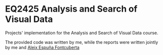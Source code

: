 # EQ2425 Analysis and Search of Visual Data

Projects' implementation for the Analysis and Search of Visual Data course. 

The provided code was written by me, while the reports were written jointly by me and [Aleix Espuña Fontcuberta](https://github.com/AleixEF)

